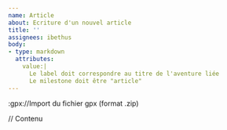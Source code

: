 ```yaml
---
name: Article
about: Ecriture d'un nouvel article
title: ''
assignees: ibethus
body:
- type: markdown
  attributes:
    value:|
      Le label doit correspondre au titre de l'aventure liée
      Le milestone doit être "article"
---
```


:gpx://Import du fichier gpx (format .zip)

// Contenu
